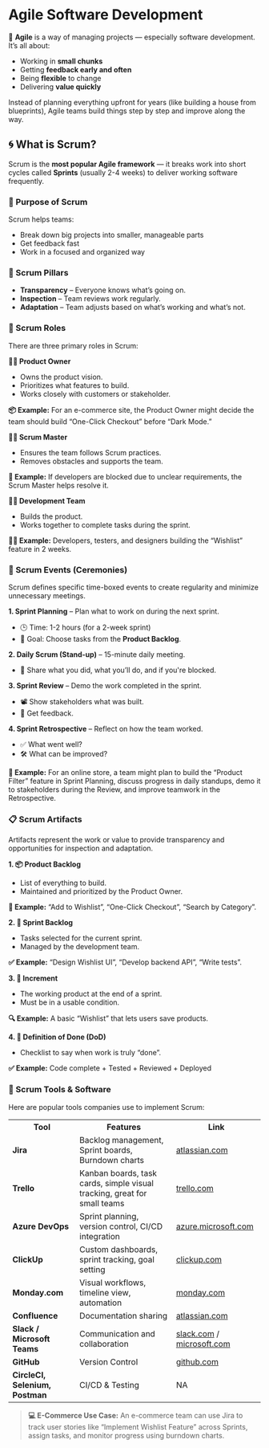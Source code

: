 # Agile Software Development

🧠 **Agile** is a way of managing projects — especially software development. It’s all about:

- Working in **small chunks**
- Getting **feedback early and often**
- Being **flexible** to change
- Delivering **value quickly**

Instead of planning everything upfront for years (like building a house from blueprints), Agile teams build things step by step and improve along the way.

## 🌀 What is Scrum?

Scrum is the **most popular Agile framework** — it breaks work into short cycles called **Sprints** (usually 2-4 weeks) to deliver working software frequently.

### 📌 Purpose of Scrum

Scrum helps teams:

- Break down big projects into smaller, manageable parts
- Get feedback fast
- Work in a focused and organized way

### 🧱 Scrum Pillars

- **Transparency** – Everyone knows what’s going on.
- **Inspection** – Team reviews work regularly.
- **Adaptation** – Team adjusts based on what’s working and what’s not.

### 👥 Scrum Roles

There are three primary roles in Scrum:

**🧑‍💼 Product Owner**

- Owns the product vision.
- Prioritizes what features to build.
- Works closely with customers or stakeholder.

**📦 Example:** For an e-commerce site, the Product Owner might decide the team should build “One-Click Checkout” before “Dark Mode.”

**👨‍🏫 Scrum Master**

- Ensures the team follows Scrum practices.
- Removes obstacles and supports the team.

**🚧 Example:** If developers are blocked due to unclear requirements, the Scrum Master helps resolve it.

**🧑‍💻 Development Team**

- Builds the product.
- Works together to complete tasks during the sprint.

**👨‍💻 Example:** Developers, testers, and designers building the “Wishlist” feature in 2 weeks.

### 📅 Scrum Events (Ceremonies)

Scrum defines specific time-boxed events to create regularity and minimize unnecessary meetings.

**1. Sprint Planning** – Plan what to work on during the next sprint.

- 🕒 Time: 1-2 hours (for a 2-week sprint)
- 🎯 Goal: Choose tasks from the **Product Backlog**.

**2. Daily Scrum (Stand-up)** – 15-minute daily meeting.

- 🔁 Share what you did, what you’ll do, and if you're blocked.

**3. Sprint Review** – Demo the work completed in the sprint.

- 📽️ Show stakeholders what was built.
- 💬 Get feedback.

**4. Sprint Retrospective** – Reflect on how the team worked.

- ✅ What went well?
- 🛠️ What can be improved?

**🛒 Example:** For an online store, a team might plan to build the “Product Filter” feature in Sprint Planning, discuss progress in daily standups, demo it to stakeholders during the Review, and improve teamwork in the Retrospective.

### 📋 Scrum Artifacts

Artifacts represent the work or value to provide transparency and opportunities for inspection and adaptation.

**1. 📦 Product Backlog**

- List of everything to build.
- Maintained and prioritized by the Product Owner.

**🧾 Example:** “Add to Wishlist”, “One-Click Checkout”, “Search by Category”.

**2. 📝 Sprint Backlog**

- Tasks selected for the current sprint.
- Managed by the development team.

**✅ Example:** “Design Wishlist UI”, “Develop backend API”, “Write tests”.

**3. 🚀 Increment**

- The working product at the end of a sprint.
- Must be in a usable condition.

**🔍 Example:** A basic “Wishlist” that lets users save products.

**4. 🧾 Definition of Done (DoD)**

- Checklist to say when work is truly “done”.

**✅ Example:** Code complete + Tested + Reviewed + Deployed

### 🧰 Scrum Tools & Software

Here are popular tools companies use to implement Scrum:

<table>
  <tr>
    <th>Tool</th>
    <th>Features</th>
    <th>Link</th>
  </tr>
  <tr>
    <td><strong>Jira</strong></td>
    <td>Backlog management, Sprint boards, Burndown charts</td>
    <td><a href="https://www.atlassian.com/software/jira">atlassian.com</a></td>
  </tr>
  <tr>
    <td><strong>Trello</strong></td>
    <td>Kanban boards, task cards, simple visual tracking, great for small teams</td>
    <td><a href="https://trello.com/">trello.com</a></td>
  </tr>
	<tr>
    <td><strong>Azure DevOps</strong></td>
    <td>Sprint planning, version control, CI/CD integration</td>
    <td><a href="https://azure.microsoft.com/en-us/products/devops">azure.microsoft.com</a></td>
  </tr>
	<tr>
    <td><strong>ClickUp</strong></td>
    <td>Custom dashboards, sprint tracking, goal setting</td>
    <td><a href="https://clickup.com/">clickup.com</a></td>
  </tr>
	<tr>
    <td><strong>Monday.com</strong></td>
    <td>Visual workflows, timeline view, automation</td>
    <td><a href="https://monday.com/">monday.com</a></td>
  </tr>
	<tr>
    <td><strong>Confluence</strong></td>
    <td>Documentation sharing</td>
    <td><a href="https://www.atlassian.com/software/confluence">atlassian.com</a></td>
  </tr>
	<tr>
    <td><strong>Slack / Microsoft Teams</strong></td>
    <td>Communication and collaboration</td>
    <td><a href="https://slack.com/intl/en-in/">slack.com</a> / <a href="https://www.microsoft.com/en-us/microsoft-teams/group-chat-software">microsoft.com</a></td>
  </tr>
	<tr>
    <td><strong>GitHub</strong></td>
    <td>Version Control</td>
    <td><a href="https://github.com/">github.com</a></td>
  </tr>
		<tr>
    <td><strong>CircleCI, Selenium, Postman</strong></td>
    <td>CI/CD & Testing</td>
    <td>NA</td>
  </tr>
</table>

> **💻 E-Commerce Use Case:**
> An e-commerce team can use Jira to track user stories like “Implement Wishlist Feature” across Sprints, assign tasks, and monitor progress using burndown charts.
